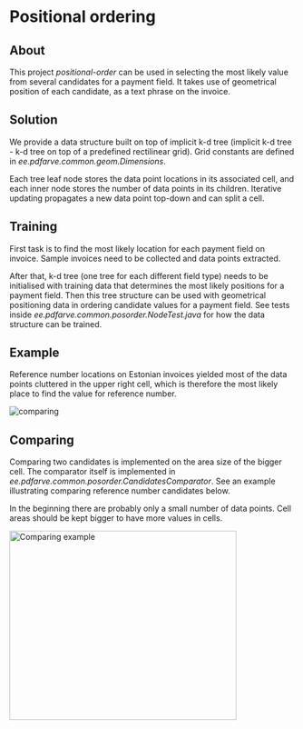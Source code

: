 # Positional ordering

## About

This project *positional-order* can be used in selecting the most likely value from several candidates for a payment field. It takes use of geometrical position of each candidate, as a text phrase on the invoice.

## Solution

We provide a data structure built on top of implicit k-d tree (implicit k-d tree - k-d tree on top of a predefined rectilinear grid). Grid constants are defined in *ee.pdfarve.common.geom.Dimensions*.

Each tree leaf node stores the data point locations in its associated cell, and each inner node stores the number of data points in its children. Iterative updating propagates a new data point top-down and can split a cell.

## Training

First task is to find the most likely location for each payment field on invoice. Sample invoices need to be collected and data points extracted. 

After that, k-d tree (one tree for each different field type) needs to be initialised with training data that determines the most likely positions for a payment field. Then this tree structure can be used with geometrical positioning data in ordering candidate values for a payment field. See tests inside *ee.pdfarve.common.posorder.NodeTest.java* for how the data structure can be trained.  

## Example

Reference number locations on Estonian invoices yielded most of the data points cluttered in the upper right cell, which is therefore the most likely place to find the value for reference number.

![comparing](https://github.com/kveskimae/eazyfill/blob/master/positional-order/reference_nr.png)

## Comparing

Comparing two candidates is implemented on the area size of the bigger cell. The comparator itself is implemented in *ee.pdfarve.common.posorder.CandidatesComparator*. See an example illustrating comparing reference number candidates below.

In the beginning there are probably only a small number of data points.  Cell areas should be kept bigger to have more values in cells.

<a href="https://github.com/kveskimae/eazyfill/blob/master/positional-order/comparing.png"><img src="https://github.com/kveskimae/eazyfill/blob/master/positional-order/comparing.png" align="left" height="333" width="400" alt="Comparing example"></a>

